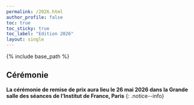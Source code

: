```yaml
---
permalink: /2026.html
author_profile: false
toc: true
toc_sticky: true
toc_label: "Edition 2026"
layout: single
---
```


{% include base_path %}

## Cérémonie 

**La cérémonie de remise de prix aura lieu le 26 mai 2026 dans la Grande salle des séances de l’Institut de France, Paris**
{: .notice--info}

<!--
## &Eacute;tablissement scolaires

+ Lycée général Saint Pierre, Lyon, France
+ Lycée Elie Cartan,  La Tour-du-Pin, France
+ Lycée général et technologique de l'Albanais, Rumilly, France
+ LGT Talma, Brunoy, France
+ LGT Maurice Eliot, Épinay-sous-Sénart, France
+ Collège Claparède, Chêne-Bougerie, Suisse
+ Lycée Saint Charles, Marseille, France
+ Lycée Jean Moulin, Draguignan, France
+ Lycée Honoré d'Estienne d'Orves, Nice, France
+ LPO Bellevue, Toulouse, France
+ Lycee theophile roussel,  St Chély d'Apcher, France
-->